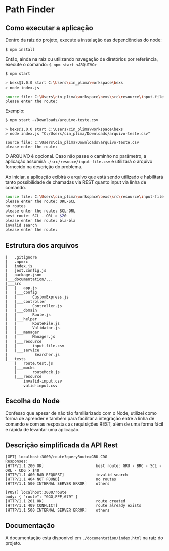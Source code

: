 # Path Finder

## Como executar a aplicação
Dentro da raiz do projeto, execute a instalação das dependências do node:
```sh
$ npm install
```
Então, ainda na raiz ou utilizando navegação de diretórios por referência, execute o comando: `$ npm start <ARQUIVO>`
```sh
$ npm start

> bexs@1.0.0 start C:\Users\cin_plima\workspace\bexs
> node index.js

source file: C:\Users\cin_plima\workspace\bexs\src\resource\input-file.csv
please enter the route: 
```
Exemplo:
```
$ npm start ~/Downloads/arquivo-teste.csv

> bexs@1.0.0 start C:\Users\cin_plima\workspace\bexs
> node index.js "C:/Users/cin_plima/Downloads/arquivo-teste.csv"

source file: C:\Users\cin_plima\Downloads\arquivo-teste.csv
please enter the route:  
```

O ARQUIVO é opcional. Caso não passe o caminho no parâmetro, a aplicação assumirá `./src/resouce/input-file.csv` e utilizará o arquivo fornecido na descrição do problema.

Ao iniciar, a aplicação exibirá o arquivo que está sendo utilizado e habilitará tanto possibilidade de chamadas via REST quanto input via linha de comando.
```sh
source file: C:\Users\cin_plima\workspace\bexs\src\resource\input-file.csv
please enter the route: ORL-SCL
no routes
please enter the route: SCL-ORL
best route: SCL - ORL > $20
please enter the route: bla-bla
invalid search
please enter the route:
```

## Estrutura dos arquivos
```
|	.gitignore
|	.npmrc
|	index.js
|	jest.config.js
|	package.json
|___documentation/...
|___src
|	|	app.js
|	|___config
|	|		CustomExpress.js
|	|___controller
|	|		Controller.js
|	|___domain
|	|		Route.js
|	|___helper
|	|		RouteFile.js
|	|		Validator.js
|	|___manager
|	|		Manager.js
|	|___resource
|	|		input-file.csv
|	|___service
|			 Searcher.js
|___tests
	|	route.test.js
	|___mocks
	|		routeMock.js
	|___resource
		invalid-input.csv
		valid-input.csv
```

## Escolha do Node
Confesso que apesar de não tão familiarizado com o Node, utilizei como forma de aprender e também para facilitar a integração entre a linha de comando e com as respostas às requisições REST, além de uma forma fácil e rápida de levantar uma aplicação.

## Descrição simplificada da API Rest
```
[GET] localhost:3000/route?queryRoute=GRU-CDG
Responses:
[HTTP/1.1 200 OK]                       best route: GRU - BRC - SCL - ORL - CDG > $40
[HTTP/1.1 400 BAD REQUEST]              invalid search
[HTTP/1.1 404 NOT FOUND]                no routes
[HTTP/1.1 500 INTERNAL SERVER ERROR]    others

[POST] localhost:3000/route
body: { "route": "GGG,PPP,679" }
[HTTP/1.1 201 OK]                       route created
[HTTP/1.1 409 CONFLICT]					route already exists
[HTTP/1.1 500 INTERNAL SERVER ERROR]    others
```

## Documentação
A documentação está disponível em `./documentation/index.html` na raíz do projeto.
